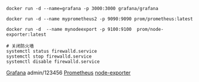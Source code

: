 ~~~shell
docker run -d --name=grafana -p 3000:3000 grafana/grafana

docker run -d --name myprometheus2 -p 9090:9090 prom/prometheus:latest

docker run -d  --name mynodeexport -p 9100:9100  prom/node-exporter:latest

# 关闭防火墙
systemctl status firewalld.service
systemctl stop firewalld.service
systemctl disable firewalld.service
~~~


[Grafana](http://192.168.31.19:3000) admin/123456
[Prometheus](http://192.168.31.19:9090)
[node-exporter](http://192.168.31.19:9100)


